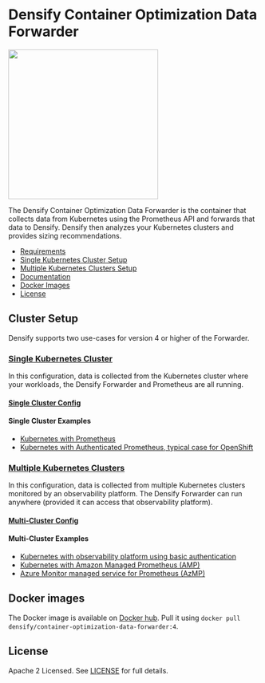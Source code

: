 # Densify Container Optimization Data Forwarder

<img src="https://www.densify.com/wp-content/uploads/densify.png" width="300">

The Densify Container Optimization Data Forwarder is the container that collects data from Kubernetes using the Prometheus API and forwards that data to Densify. Densify then analyzes your Kubernetes clusters and provides sizing recommendations. 

- [Requirements](./requirements.md)
- [Single Kubernetes Cluster Setup](#single-kubernetes-cluster)
- [Multiple Kubernetes Clusters Setup](#multiple-kubernetes-clusters)
- [Documentation](./docs)
- [Docker Images](#docker-images)
- [License](#license)

## Cluster Setup

Densify supports two use-cases for version 4 or higher of the Forwarder.

### [Single Kubernetes Cluster](./single-cluster)

In this configuration, data is collected from the Kubernetes cluster where your workloads, the Densify Forwarder and Prometheus are all running.

#### [Single Cluster Config](./single-cluster/config)

#### Single Cluster Examples

- [Kubernetes with Prometheus](./single-cluster/examples/standard)
- [Kubernetes with Authenticated Prometheus, typical case for OpenShift](./single-cluster/examples/bearer-openshift)

### [Multiple Kubernetes Clusters](./multi-cluster)

In this configuration, data is collected from multiple Kubernetes clusters monitored by an observability platform. The Densify Forwarder can run anywhere (provided it can access that observability platform).

#### [Multi-Cluster Config](./multi-cluster/config)

#### Multi-Cluster Examples

- [Kubernetes with observability platform using basic authentication](./multi-cluster/examples/basic)
- [Kubernetes with Amazon Managed Prometheus (AMP)](./multi-cluster/examples/amp)
- [Azure Monitor managed service for Prometheus (AzMP)](./multi-cluster/examples/azmp/)

## Docker images

The Docker image is available on [Docker hub](https://hub.docker.com/r/densify/container-optimization-data-forwarder/tags). Pull it using `docker pull densify/container-optimization-data-forwarder:4`.

## License

Apache 2 Licensed. See [LICENSE](./LICENSE) for full details.
